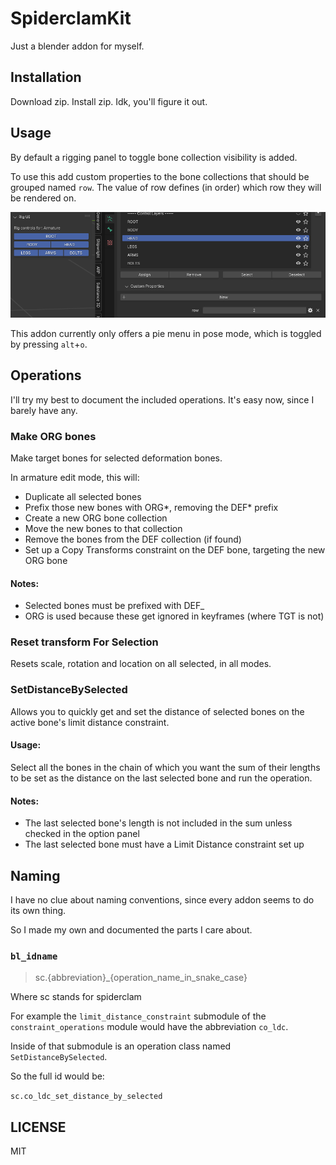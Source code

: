 # SpiderclamKit

Just a blender addon for myself.

## Installation

Download zip. Install zip. Idk, you'll figure it out.

## Usage

By default a rigging panel to toggle bone collection visibility is added.

To use this add custom properties to the bone collections that should be grouped named `row`.
The value of row defines (in order) which row they will be rendered on.

![Panel preview](./images/panel.png)

This addon currently only offers a pie menu in pose mode, which is toggled by pressing `alt`+`o`.

## Operations

I'll try my best to document the included operations. It's easy now, since I barely have any.

### Make ORG bones

Make target bones for selected deformation bones.

In armature edit mode, this will:

- Duplicate all selected bones
- Prefix those new bones with ORG*, removing the DEF* prefix
- Create a new ORG bone collection
- Move the new bones to that collection
- Remove the bones from the DEF collection (if found)
- Set up a Copy Transforms constraint on the DEF bone, targeting the new ORG bone

#### Notes:

- Selected bones must be prefixed with DEF\_
- ORG is used because these get ignored in keyframes (where TGT is not)

### Reset transform For Selection

Resets scale, rotation and location on all selected, in all modes.

### SetDistanceBySelected

Allows you to quickly get and set the distance of selected bones on the active bone's limit distance constraint.

#### Usage:

Select all the bones in the chain of which you want the sum of their lengths to be set as the distance on the last selected bone and run the operation.

#### Notes:

- The last selected bone's length is not included in the sum unless checked in the option panel
- The last selected bone must have a Limit Distance constraint set up

## Naming

I have no clue about naming conventions, since every addon seems to do its own thing.

So I made my own and documented the parts I care about.

### `bl_idname`

> sc.{abbreviation}\_{operation_name_in_snake_case}

Where sc stands for spiderclam

For example the `limit_distance_constraint` submodule of the `constraint_operations` module would have the abbreviation `co_ldc`.

Inside of that submodule is an operation class named `SetDistanceBySelected`.

So the full id would be:

`sc.co_ldc_set_distance_by_selected`

## LICENSE

MIT
